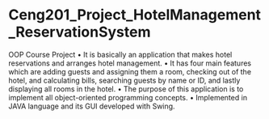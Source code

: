 # Ceng201_Project_HotelManagement_ReservationSystem
OOP Course Project
• It is basically an application that makes hotel reservations and arranges hotel management.
• It has four main features which are adding guests and assigning them a room, checking out of the hotel, and calculating bills, searching guests by name or ID, and lastly displaying all rooms in the hotel.
• The purpose of this application is to implement all object-oriented programming concepts.
• Implemented in JAVA language and its GUI developed with Swing.
